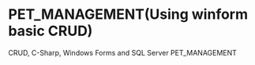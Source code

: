 # PET_MANAGEMENT(Using winform basic CRUD)
CRUD, C-Sharp, Windows Forms and SQL Server
PET_MANAGEMENT



